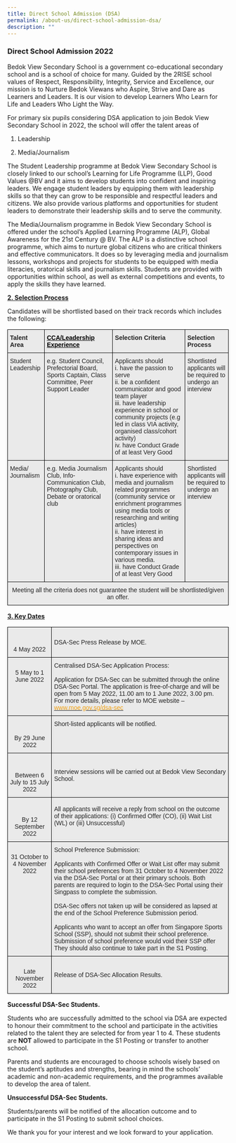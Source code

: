 ```yaml
---
title: Direct School Admission (DSA)
permalink: /about-us/direct-school-admission-dsa/
description: ""
---
```

### Direct School Admission 2022

Bedok View Secondary School is a government co-educational secondary school and is a school of choice for many. Guided by the 2RISE school values of Respect, Responsibility, Integrity, Service and Excellence, our mission is to Nurture Bedok Viewans who Aspire, Strive and Dare as Learners and Leaders. It is our vision to develop Learners Who Learn for Life and Leaders Who Light the Way.

 

For primary six pupils considering DSA application to join Bedok View Secondary School in 2022, the school will offer the talent areas of

1. Leadership 
 
3. Media/Journalism

 

The Student Leadership programme at Bedok View Secondary School is closely linked to our school’s Learning for Life Programme (LLP), Good Values @BV and it aims to develop students into confident and inspiring leaders. We engage student leaders by equipping them with leadership skills so that they can grow to be responsible and respectful leaders and citizens. We also provide various platforms and opportunities for student leaders to demonstrate their leadership skills and to serve the community.

 


The Media/Journalism programme in Bedok View Secondary School is offered under the school’s Applied Learning Programme (ALP), Global Awareness for the 21st Century @ BV. The ALP is a distinctive school programme, which aims to nurture global citizens who are critical thinkers and effective communicators. It does so by leveraging media and journalism lessons, workshops and projects for students to be equipped with media literacies, oratorical skills and journalism skills. Students are provided with opportunities within school, as well as external competitions and events, to apply the skills they have learned.



**<u>2. Selection Process</u>**

Candidates will be shortlisted based on their track records which includes the following:

<style type="text/css">
.tg  {border-collapse:collapse;border-spacing:0;}
.tg td{border-color:black;border-style:solid;border-width:1px;font-family:Arial, sans-serif;font-size:14px;
  overflow:hidden;padding:10px 5px;word-break:normal;}
.tg th{border-color:black;border-style:solid;border-width:1px;font-family:Arial, sans-serif;font-size:14px;
  font-weight:normal;overflow:hidden;padding:10px 5px;word-break:normal;}
.tg .tg-y7qa{background-color:#EAEAEA;color:#222;text-align:left;vertical-align:top}
.tg .tg-ii8k{background-color:#EAEAEA;color:#222;text-align:center;vertical-align:top}
.tg .tg-rj1p{background-color:#EAEAEA;color:#222;font-weight:bold;text-align:left;vertical-align:top}
.tg .tg-zy9n{background-color:#EAEAEA;color:#000000;font-weight:bold;text-align:left;text-decoration:underline;vertical-align:top}
</style>
<table class="tg">
<thead>
  <tr>
    <th class="tg-rj1p">Talent Area</th>
    <th class="tg-zy9n">CCA/Leadership Experience</th>
    <th class="tg-rj1p">Selection Criteria</th>
    <th class="tg-rj1p">Selection Process</th>
  </tr>
</thead>
<tbody>
  <tr>
    <td class="tg-y7qa">Student Leadership<br> </td>
    <td class="tg-y7qa">e.g. Student Council, Prefectorial Board, Sports Captain, Class Committee, Peer Support Leader</td>
    <td class="tg-y7qa">Applicants should<br>i.       have the passion to serve<br>ii.      be a confident communicator and good team player<br>iii.    have leadership experience in school or community projects (e.g led in class VIA activity, organised class/cohort activity)<br>iv.    have Conduct Grade of at least Very Good<br> </td>
    <td class="tg-y7qa">Shortlisted applicants will be required to undergo an interview</td>
  </tr>
  <tr>
    <td class="tg-y7qa">Media/ <br>Journalism<br> </td>
    <td class="tg-y7qa">e.g. Media Journalism Club, Info-Communication Club, Photography Club, Debate or oratorical club<br> </td>
    <td class="tg-y7qa">Applicants should<br>i.       have experience with media and journalism related programmes (community service or enrichment programmes using media tools or researching and writing articles)<br>ii.      have interest in sharing ideas and perspectives on contemporary issues in various media.<br>iii.    have Conduct Grade of at least Very Good<br> </td>
    <td class="tg-y7qa">Shortlisted applicants will be required to undergo an interview</td>
  </tr>
  <tr>
    <td class="tg-ii8k" colspan="4">Meeting all the criteria does not guarantee the student will be shortlisted/given an offer.</td>
  </tr>
</tbody>
</table>

**<u>3. Key Dates</u>**

<style type="text/css">
.tg  {border-collapse:collapse;border-spacing:0;}
.tg td{border-color:black;border-style:solid;border-width:1px;font-family:Arial, sans-serif;font-size:14px;
  overflow:hidden;padding:10px 5px;word-break:normal;}
.tg th{border-color:black;border-style:solid;border-width:1px;font-family:Arial, sans-serif;font-size:14px;
  font-weight:normal;overflow:hidden;padding:10px 5px;word-break:normal;}
.tg .tg-y7qa{background-color:#EAEAEA;color:#222;text-align:left;vertical-align:top}
.tg .tg-ii8k{background-color:#EAEAEA;color:#222;text-align:center;vertical-align:top}
.tg .tg-cjod{background-color:#EAEAEA;border-color:inherit;color:#222;text-align:left;vertical-align:top}
.tg .tg-bvia{background-color:#EAEAEA;color:#222;text-align:left;vertical-align:middle}
</style>
<table class="tg">
<tbody>
	  <tr>
    <td class="tg-ii8k"><br><br>4 May 2022<span style="color:#222;background-color:#EAEAEA"> </span></td>
    <td class="tg-bvia"><span style="color:#222;background-color:#EAEAEA">DSA-Sec Press Release by MOE.  </span></td>
  </tr>
  <tr>
    <td class="tg-ii8k"><br>5 May to 1 June 2022 </td>
    <td class="tg-y7qa">Centralised DSA-Sec Application Process:<br><br>Application for DSA-Sec can be submitted through the online DSA-Sec Portal. The application is free-of-charge and will be open from 5 May 2022, 11.00 am to 1 June 2022, 3.00 pm. <br>For more details, please refer to MOE website – <a href="http://www.moe.gov.sg/dsa-sec" target="_blank" rel="noopener noreferrer"><span style="color:#F2A00F">www.moe.gov.sg/dsa-sec</span></a></td>
  </tr>
  <tr>
    <td class="tg-ii8k"><br><br>By 29 June 2022 </td>
    <td class="tg-y7qa">Short-listed applicants will be notified. </td>
  </tr>
  <tr>
    <td class="tg-ii8k"><br><br>Between 6 July to  15 July 2022<span style="color:#222;background-color:#EAEAEA"> </span></td>
    <td class="tg-bvia"><span style="color:#222;background-color:#EAEAEA">Interview sessions will be carried out at Bedok View Secondary School.  </span></td>
  </tr>
  <tr>
    <td class="tg-ii8k"><br><br>By 12 September 2022 </td>
    <td class="tg-bvia"><span style="color:#222;background-color:#EAEAEA"> All applicants will receive a reply from school on the outcome of their applications: (i) Confirmed Offer (CO), (ii) Wait List (WL) or (iii) Unsuccessful)</span><br><br></td>
  </tr>
  <tr>
    <td class="tg-ii8k"><br> 31 October to  4 November 2022</td>
    <td class="tg-y7qa">School Preference Submission:    <br><br>Applicants with Confirmed Offer or Wait List offer may submit their school preferences from 31 October to 4 November 2022 via the DSA-Sec Portal or at their primary schools. Both parents are required to login to the DSA-Sec Portal using their Singpass to complete the submission.   <br><br>DSA-Sec offers not taken up will be considered as lapsed at the end of the School Preference Submission period.   <br><br>Applicants who want to accept an offer from Singapore Sports School (SSP), should not submit their school preference. Submission of school preference would void their SSP offer They should also continue to take part in the S1 Posting. <br></td>
  </tr>
  <tr>
    <td class="tg-ii8k"><br>Late November 2022<br></td>
    <td class="tg-bvia"><span style="color:#222;background-color:#EAEAEA">Release of DSA-Sec Allocation Results.</span></td>
  </tr>
</tbody>
</table>

**Successful DSA-Sec Students.** 

Students who are successfully admitted to the school via DSA are expected to honour their commitment to the school and participate in the activities related to the talent they are selected for from year 1 to 4. These students are **NOT** allowed to participate in the S1 Posting or transfer to another school. 

Parents and students are encouraged to choose schools wisely based on the student’s aptitudes and strengths, bearing in mind the schools’ academic and non-academic requirements, and the programmes available to develop the area of talent.


**Unsuccessful DSA-Sec Students.** 

Students/parents will be notified of the allocation outcome and to participate in the S1 Posting to submit school choices.
 
We thank you for your interest and we look forward to your application.